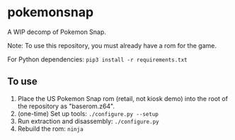 # pokemonsnap

A WIP decomp of Pokemon Snap. 

Note: To use this repository, you must already have a rom for the game.

For Python dependencies:
`pip3 install -r requirements.txt`

## To use

1. Place the US Pokemon Snap rom (retail, not kiosk demo) into the root of the repository as "baserom.z64".
2. (one-time) Set up tools: `./configure.py --setup`
3. Run extraction and disassembly: `./configure.py`
4. Rebuild the rom: `ninja`
